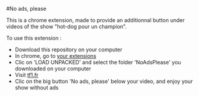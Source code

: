 #No ads, please

This is a chrome extension, made to provide an additionnal button under videos of the show "hot-dog pour un champion".

To use this extension :

* Download this repository on your computer
* In chrome, go to [your extensions](chrome://extensions/)
* Clic on 'LOAD UNPACKED' and select the folder 'NoAdsPlease' you downloaded on your computer
* Visit [tf1.fr](https://www.tf1.fr/tmc/burger-quiz/videos/burger-quiz-episode-1.html)
* Clic on the big button 'No ads, please' below your video, and enjoy your show without ads